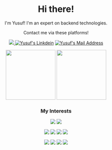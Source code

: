 <div align="center">
 
# Hi there!

I'm Yusuf! I'm an expert on backend technologies.

Contact me via these platforms! 

  <a href="https://www.instagram.com/cativ3.dev/"> <img src="https://img.shields.io/badge/Instagram-E4405F?style=for-the-badge&logo=instagram&logoColor=white"></img> </a>
  <a href="https://www.linkedin.com/in/yusufozel/" target="_blank" rel="nofollow"><img alt="Yusuf's Linkdein" src="https://img.shields.io/badge/LinkedIn-0077B5?style=for-the-badge&logo=linkedin&logoColor=white" /></a>
  <a href="mailto:yusufozel@cativesoft.com" target="_blank" rel="nofollow"><img alt="Yusuf's Mail Address" src="https://img.shields.io/badge/Gmail-D14836?style=for-the-badge&logo=gmail&logoColor=white" /></a>


<div align="center" height=100>

  
 
 <img height=160  src="https://github-readme-stats.vercel.app/api?username=cativ3&show_icons=true&theme=dark">

 <img height=160  src="https://github-readme-stats.vercel.app/api/top-langs/?username=cativ3&theme=dark&layout=compact">


 
</div>

<div align="center">
 <h3>My Interests</h3>
</div>

<img src="https://img.shields.io/badge/C%23-239120?style=for-the-badge&logo=c-sharp&logoColor=white"></img>
<img src="https://img.shields.io/badge/.NET-5C2D91?style=for-the-badge&logo=.net&logoColor=white"></img>

<img src="https://img.shields.io/badge/JavaScript-F7DF1E?style=for-the-badge&logo=javascript&logoColor=black"></img>
<img src="https://img.shields.io/badge/TypeScript-007ACC?style=for-the-badge&logo=typescript&logoColor=white"></img>
<img src="https://img.shields.io/badge/Node.js-43853D?style=for-the-badge&logo=node.js&logoColor=white"></img>
<img src="https://img.shields.io/badge/Express.js-404D59?style=for-the-badge"></img>

<img src="https://img.shields.io/badge/PostgreSQL-3FD3F2?style=for-the-badge&logo=mongodb&logoColor=white"></img>
<img src="https://img.shields.io/badge/Microsoft_SQL_Server-CC2927?style=for-the-badge&logo=microsoft-sql-server&logoColor=white"></img>
<img src="https://img.shields.io/badge/MongoDB-4EA94B?style=for-the-badge&logo=mongodb&logoColor=white"></img>
<img src="https://img.shields.io/badge/Redis-D22E26?style=for-the-badge&logo=redis&logoColor=white"></img>
</div>
